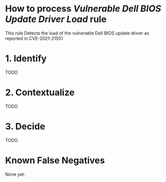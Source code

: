 # How to process *Vulnerable Dell BIOS Update Driver Load* rule
This rule Detects the load of the vulnerable Dell BIOS update driver as reported in CVE-2021-21551

# 1. Identify
TODO

# 2. Contextualize
TODO

# 3. Decide
TODO

# Known False Negatives
None yet.
